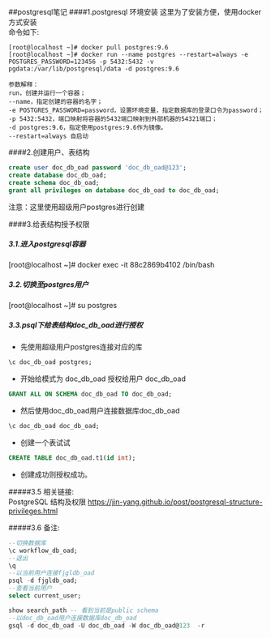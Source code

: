 ##postgresql笔记
####1.postgresql 环境安装
这里为了安装方便，使用docker方式安装  
命令如下:
````shell script
[root@localhost ~]# docker pull postgres:9.6
[root@localhost ~]# docker run --name postgres --restart=always -e POSTGRES_PASSWORD=123456 -p 5432:5432 -v pgdata:/var/lib/postgresql/data -d postgres:9.6

参数解释：
run，创建并运行一个容器；
--name，指定创建的容器的名字；
-e POSTGRES_PASSWORD=password，设置环境变量，指定数据库的登录口令为password；
-p 5432:5432，端口映射将容器的5432端口映射到外部机器的54321端口；
-d postgres:9.6，指定使用postgres:9.6作为镜像。
--restart=always 自启动
````

####2.创建用户、表结构
````sql
create user doc_db_oad password 'doc_db_oad@123';
create database doc_db_oad;
create schema doc_db_oad;
grant all privileges on database doc_db_oad to doc_db_oad;
````
 注意：这里使用超级用户postgres进行创建
 
 ####3.给表结构授予权限 
 ##### 3.1.进入postgresql容器  
 [root@localhost ~]# docker exec -it 88c2869b4102 /bin/bash  
 ##### 3.2.切换至postgres用户  
 [root@localhost ~]# su postgres
  
 ##### 3.3.psql下给表结构doc_db_oad进行授权  
 + 先使用超级用户postgres连接对应的库 
 ````sql 
 \c doc_db_oad postgres;  
  ```` 
 + 开始给模式为 doc_db_oad 授权给用户 doc_db_oad
 ````sql  
 GRANT ALL ON SCHEMA doc_db_oad TO doc_db_oad;  
 ````  
 + 然后使用doc_db_oad用户连接数据库doc_db_oad
 ````sql   
 \c doc_db_oad doc_db_oad;  
 ````
 + 创建一个表试试 
  ````sql 
 CREATE TABLE doc_db_oad.t1(id int);
 ````
 + 创建成功则授权成功。
 
 #####3.5 相关链接:  
 PostgreSQL 结构及权限
 https://jin-yang.github.io/post/postgresql-structure-privileges.html
 
 #####3.6 备注:
 ````sql
 --切换数据库
 \c workflow_db_oad;  
 --退出  
 \q
--以当前用户连接fjgldb_oad
psql -d fjgldb_oad;
--查看当前用户
select current_user;

show search_path -- 看到当前是public schema
--以doc_db_oad用户连接数据库doc_db_oad
gsql -d doc_db_oad -U doc_db_oad -W doc_db_oad@123  -r
````
